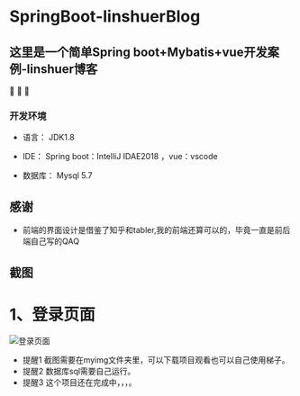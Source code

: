 # SpringBoot-linshuerBlog

## 这里是一个简单Spring boot+Mybatis+vue开发案例-linshuer博客

:tada: :tada: :tada:


### 开发环境

* 语言： JDK1.8

* IDE： Spring boot：IntelliJ IDAE2018  ，vue：vscode

* 数据库： Mysql 5.7

## 感谢
* 前端的界面设计是借鉴了知乎和tabler,我的前端还算可以的，毕竟一直是前后端自己写的QAQ

## 截图
# 1、登录页面
![登录页面](https://raw.githubusercontent.com/mircode/calender/master/doc/html/img/construct.png)
* 提醒1 截图需要在myimg文件夹里，可以下载项目观看也可以自己使用梯子。
* 提醒2 数据库sql需要自己运行。
* 提醒3 这个项目还在完成中，，，。
